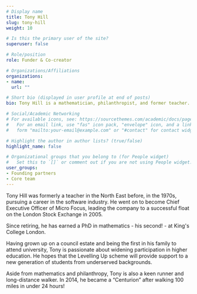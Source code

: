 ```yaml
---
# Display name
title: Tony Hill
slug: tony-hill
weight: 10

# Is this the primary user of the site?
superuser: false

# Role/position
role: Funder & Co-creator

# Organizations/Affiliations
organizations:
- name:
  url: ""

# Short bio (displayed in user profile at end of posts)
bio: Tony Hill is a mathematician, philanthropist, and former teacher.

# Social/Academic Networking
# For available icons, see: https://sourcethemes.com/academic/docs/page-builder/#icons
#   For an email link, use "fas" icon pack, "envelope" icon, and a link in the
#   form "mailto:your-email@example.com" or "#contact" for contact widget.

# Highlight the author in author lists? (true/false)
highlight_name: false

# Organizational groups that you belong to (for People widget)
#   Set this to `[]` or comment out if you are not using People widget.
user_groups:
- Founding partners
- Core team
---
```


Tony Hill was formerly a teacher in the North East before, in the 1970s, pursuing a career in the software industry. He went on to become Chief Executive Officer of Micro Focus, leading the company to a successful float on the London Stock Exchange in 2005.

Since retiring, he has earned a PhD in mathematics - his second! - at King's College London.

Having grown up on a council estate and being the first in his family to attend university, Tony is passionate about widening participation in higher education. He hopes that the Levelling Up scheme will provide support to a new generation of students from underserved backgrounds.

Aside from mathematics and philanthropy, Tony is also a keen runner and long-distance walker. In 2014, he became a “Centurion” after walking 100 miles in under 24 hours!
